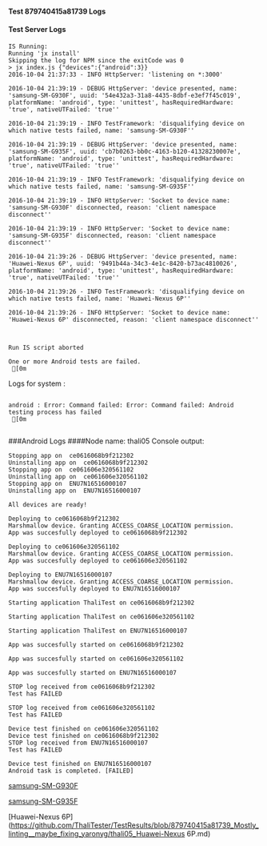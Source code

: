 #### Test 879740415a81739 Logs

#### Test Server Logs
```
IS Running:
Running 'jx install'
Skipping the log for NPM since the exitCode was 0
> jx index.js {"devices":{"android":3}}
2016-10-04 21:37:33 - INFO HttpServer: 'listening on *:3000'

2016-10-04 21:39:19 - DEBUG HttpServer: 'device presented, name: 'samsung-SM-G930F', uuid: '54e432a3-31a8-4435-8dbf-e3ef7f45c019', platformName: 'android', type: 'unittest', hasRequiredHardware: 'true', nativeUTFailed: 'true''

2016-10-04 21:39:19 - INFO TestFramework: 'disqualifying device on which native tests failed, name: 'samsung-SM-G930F''

2016-10-04 21:39:19 - DEBUG HttpServer: 'device presented, name: 'samsung-SM-G935F', uuid: 'cb7b0263-bb0c-4163-b120-41328230007e', platformName: 'android', type: 'unittest', hasRequiredHardware: 'true', nativeUTFailed: 'true''

2016-10-04 21:39:19 - INFO TestFramework: 'disqualifying device on which native tests failed, name: 'samsung-SM-G935F''

2016-10-04 21:39:19 - INFO HttpServer: 'Socket to device name: 'samsung-SM-G930F' disconnected, reason: 'client namespace disconnect''

2016-10-04 21:39:19 - INFO HttpServer: 'Socket to device name: 'samsung-SM-G935F' disconnected, reason: 'client namespace disconnect''

2016-10-04 21:39:26 - DEBUG HttpServer: 'device presented, name: 'Huawei-Nexus 6P', uuid: '9491b44a-34c3-4e1c-8420-b73ac4810026', platformName: 'android', type: 'unittest', hasRequiredHardware: 'true', nativeUTFailed: 'true''

2016-10-04 21:39:26 - INFO TestFramework: 'disqualifying device on which native tests failed, name: 'Huawei-Nexus 6P''

2016-10-04 21:39:26 - INFO HttpServer: 'Socket to device name: 'Huawei-Nexus 6P' disconnected, reason: 'client namespace disconnect''


 
Run IS script aborted
 
One or more Android tests are failed.
 [0m

```


Logs for system : 
```

android : Error: Command failed: Error: Command failed: Android testing process has failed
 [0m


```
###Android Logs
####Node name: thali05
Console output:
```
Stopping app on  ce0616068b9f212302
Uninstalling app on  ce0616068b9f212302
Stopping app on  ce061606e320561102
Uninstalling app on  ce061606e320561102
Stopping app on  ENU7N16516000107
Uninstalling app on  ENU7N16516000107

All devices are ready!

Deploying to ce0616068b9f212302
Marshmallow device. Granting ACCESS_COARSE_LOCATION permission.
App was succesfully deployed to ce0616068b9f212302

Deploying to ce061606e320561102
Marshmallow device. Granting ACCESS_COARSE_LOCATION permission.
App was succesfully deployed to ce061606e320561102

Deploying to ENU7N16516000107
Marshmallow device. Granting ACCESS_COARSE_LOCATION permission.
App was succesfully deployed to ENU7N16516000107

Starting application ThaliTest on ce0616068b9f212302

Starting application ThaliTest on ce061606e320561102

Starting application ThaliTest on ENU7N16516000107

App was succesfully started on ce0616068b9f212302

App was succesfully started on ce061606e320561102

App was succesfully started on ENU7N16516000107

STOP log received from ce0616068b9f212302
Test has FAILED

STOP log received from ce061606e320561102
Test has FAILED

Device test finished on ce061606e320561102 
Device test finished on ce0616068b9f212302 
STOP log received from ENU7N16516000107
Test has FAILED

Device test finished on ENU7N16516000107 
Android task is completed. [FAILED]
```
[samsung-SM-G930F](https://github.com/ThaliTester/TestResults/blob/879740415a81739_Mostly_linting__maybe_fixing_yaronyg/thali05_samsung-SM-G930F.md)

[samsung-SM-G935F](https://github.com/ThaliTester/TestResults/blob/879740415a81739_Mostly_linting__maybe_fixing_yaronyg/thali05_samsung-SM-G935F.md)

[Huawei-Nexus 6P](https://github.com/ThaliTester/TestResults/blob/879740415a81739_Mostly_linting__maybe_fixing_yaronyg/thali05_Huawei-Nexus 6P.md)




